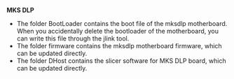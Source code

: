 **MKS DLP**<br>
+ The folder BootLoader contains the boot file of the mksdlp motherboard. When you accidentally delete the bootloader of the motherboard, you can write this file through the jlink tool.<br>
+ The folder firmware contains the mksdlp motherboard firmware, which can be updated directly.<br>
+ The folder DHost contains the slicer software for MKS DLP board, which can be updated directly.<br>
